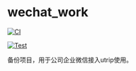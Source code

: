 # wechat_work

[![CI](https://github.com/tj-actions/coverage-badge-go/workflows/CI/badge.svg)](https://github.com/lj-211/wechat_work/actions?query=workflow%GO)

[![Test](https://github.com/tj-actions/coverage-badge-go/workflows/Update%20release%20version./badge.svg)]([https://github.com/lj-211/wechat_work/actions?query=workflow%3A%22Test%22](https://github.com/lj-211/wechat_work/actions?query=workflow%G))

备份项目，用于公司企业微信接入utrip使用。
